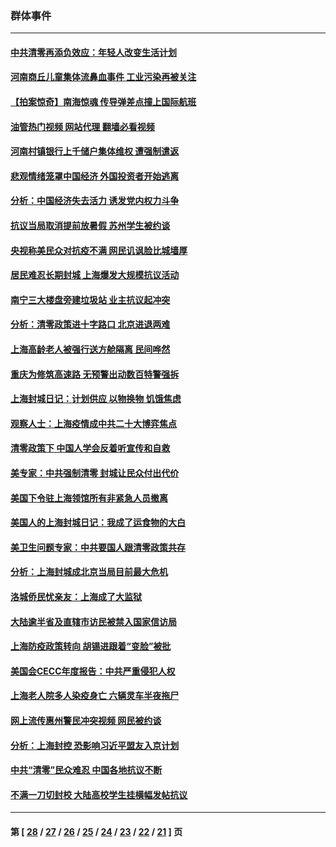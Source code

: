 ### 群体事件
---
#### [中共清零再添负效应：年轻人改变生活计划](../../pages/ncid279/n13748102.md?05301245) 
#### [河南商丘儿童集体流鼻血事件 工业污染再被关注](../../pages/ncid279/n13747065.md?05301245) 
#### [【拍案惊奇】南海惊魂 传导弹差点撞上国际航班](../../pages/ncid279/n13746784.md?05301245) 
#### [油管热门视频 网站代理 翻墙必看视频](http://209.222.30.114:81/youtube.html?05301245)
#### [河南村镇银行上千储户集体维权 遭强制遣返](../../pages/ncid279/n13743906.md?05301245) 
#### [悲观情绪笼罩中国经济 外国投资者开始逃离](../../pages/ncid279/n13743825.md?05301245) 
#### [分析：中国经济失去活力 诱发党内权力斗争](../../pages/ncid279/n13740219.md?05301245) 
#### [抗议当局取消提前放暑假 苏州学生被约谈](../../pages/ncid279/n13738981.md?05301245) 
#### [央视称美民众对抗疫不满 网民讥讽脸比城墙厚](../../pages/ncid279/n13738685.md?05301245) 
#### [居民难忍长期封城 上海爆发大规模抗议活动](../../pages/ncid279/n13724894.md?05301245) 
#### [南宁三大楼盘旁建垃圾站 业主抗议起冲突](../../pages/ncid279/n13723244.md?05301245) 
#### [分析：清零政策进十字路口 北京进退两难](../../pages/ncid279/n13722760.md?05301245) 
#### [上海高龄老人被强行送方舱隔离 民间哗然](../../pages/ncid279/n13717318.md?05301245) 
#### [重庆为修筑高速路 无预警出动数百特警强拆](../../pages/ncid279/n13716893.md?05301245) 
#### [上海封城日记：计划供应 以物换物 饥饿焦虑](../../pages/ncid279/n13715646.md?05301245) 
#### [观察人士：上海疫情成中共二十大博弈焦点](../../pages/ncid279/n13713349.md?05301245) 
#### [清零政策下 中国人学会反着听宣传和自救](../../pages/ncid279/n13711002.md?05301245) 
#### [美专家：中共强制清零 封城让民众付出代价](../../pages/ncid279/n13709482.md?05301245) 
#### [美国下令驻上海领馆所有非紧急人员撤离](../../pages/ncid279/n13709373.md?05301245) 
#### [美国人的上海封城日记：我成了运食物的大白](../../pages/ncid279/n13707573.md?05301245) 
#### [美卫生问题专家：中共要国人跟清零政策共存](../../pages/ncid279/n13705925.md?05301245) 
#### [分析：上海封城成北京当局目前最大危机](../../pages/ncid279/n13702771.md?05301245) 
#### [洛城侨民忧亲友：上海成了大监狱](../../pages/ncid279/n13693937.md?05301245) 
#### [大陆逾半省及直辖市访民被禁入国家信访局](../../pages/ncid279/n13689201.md?05301245) 
#### [上海防疫政策转向 胡锡进跟着“变脸”被批](../../pages/ncid279/n13688098.md?05301245) 
#### [美国会CECC年度报告：中共严重侵犯人权](../../pages/ncid279/n13687784.md?05301245) 
#### [上海老人院多人染疫身亡 六辆灵车半夜拖尸](../../pages/ncid279/n13687060.md?05301245) 
#### [网上流传惠州警民冲突视频 网民被约谈](../../pages/ncid279/n13687562.md?05301245) 
#### [分析：上海封控 恐影响习近平盟友入京计划](../../pages/ncid279/n13686881.md?05301245) 
#### [中共“清零”民众难忍 中国各地抗议不断](../../pages/ncid279/n13685186.md?05301245) 
#### [不满一刀切封校 大陆高校学生挂横幅发帖抗议](../../pages/ncid279/n13683669.md?05301245) 

---
#### 第 [ [28](./28.md?05301245) / [27](./27.md?05301245) / [26](./26.md?05301245) / [25](./25.md?05301245) / [24](./24.md?05301245) / [23](./23.md?05301245) / [22](./22.md?05301245) / [21](./21.md?05301245) ] 页
